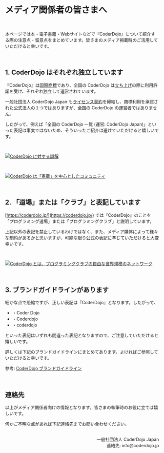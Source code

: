 # メディア関係者の皆さまへ
<br>

本ページでは本・電子書籍・Webサイトなどで『CoderDojo』について紹介する際の注意点・留意点をまとめています。皆さまのメディア掲載時のご活用していただけると幸いです。

<br>

## 1. CoderDojo はそれぞれ独立しています

『CoderDojo』は[国際商標](https://www.j-platpat.inpit.go.jp/c1800/TR/JP-1357811-20170505/5C263F4C39C728E3508F107B2F2A6E9A167FE92DE098F8B2D84E210E18FDA614/49/ja)であり、全国の CoderDojo は[立ち上げ](https://coderdojo.jp/kata#startup)の際に利用許諾を受け、それぞれ独立して運営されています。

一般社団法人 CoderDojo Japan も[ライセンス契約](https://coderdojo.jp/docs/regional-license)を締結し、商標利用を承認された公式法人の１つではありますが、全国の CoderDojo の運営者ではありません。

したがって、例えば「全国の CoderDojo 一覧 (運営: CoderDojo Japan)」といった表記は事実ではないため、そういったご紹介は避けていただけると嬉しいです。

<br>

[![CoderDojo に対する誤解](/img/coderdojo-guidance-1.png)](/#welcome)

<br>

[![CoderDojo は「憲章」を中心としたコミュニティ](/img/coderdojo-guidance-2.png)](/#welcome)

<br>

## 2. 「道場」または「クラブ」と表記しています


[https://coderdojo.jp/](https://coderdojo.jp/) では『CoderDojo』のことを「プログラミング道場」または「プログラミングクラブ」と説明しています。

上記以外の表記を禁止しているわけではなく、また、メディア媒体によって様々な制約があるかと思いますが、可能な限り公式の表記に準じていただけると大変幸いです。

<br>

[![CoderDojo とは、プログラミングクラブの自由な世界規模のネットワーク](/img/coderdojo-guidance-3.png)](/#welcome)

<br>

## 3. ブランドガイドラインがあります

細かな点で恐縮ですが、正しい表記は『CoderDojo』となります。したがって、

- ・Coder Dojo
- ・Coderdojo
- ・coderdojo

といった表記はいずれも間違った表記となりますので、ご注意していただけると嬉しいです。

詳しくは下記のブランドガイドラインにまとめてあります。よければご参照していただけると幸いです。

参考: [CoderDojo ブランドガイドライン](/docs/brand-guidelines)

<br>

## 連絡先

以上がメディア関係者向けの情報となります。皆さまの執筆時のお役に立てば嬉しいです。

何かご不明な点があれば下記連絡先までお問い合わせください。

<br>
<div align="right">
一般社団法人 CoderDojo Japan<br>
連絡先: info@coderdojo.jp
</div>
